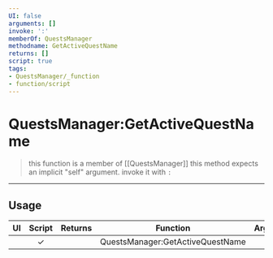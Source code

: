 ```yaml
---
UI: false
arguments: []
invoke: ':'
memberOf: QuestsManager
methodname: GetActiveQuestName
returns: []
script: true
tags:
- QuestsManager/_function
- function/script
---
```

# QuestsManager:GetActiveQuestName
> this function is a member of [[QuestsManager]]
> this method expects an implicit "self" argument. invoke it with `:`
-----
## Usage
|  UI | Script | Returns | Function | Arguments |
|:---:|:------:|-------:|:--------:|:---------|
| |✓||QuestsManager:GetActiveQuestName||
